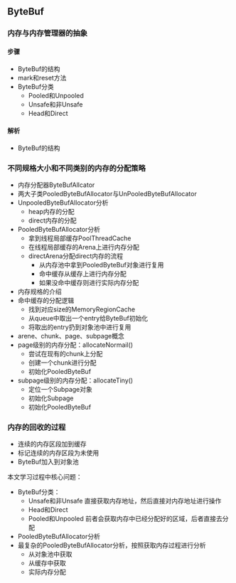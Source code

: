 ## ByteBuf
### 内存与内存管理器的抽象
#### 步骤
- ByteBuf的结构
- mark和reset方法 
- ByteBuf分类
  - Pooled和Unpooled  
  - Unsafe和非Unsafe 
  - Head和Direct 
#### 解析
- ByteBuf的结构


### 不同规格大小和不同类别的内存的分配策略
- 内存分配器ByteBufAllcator
- 两大子类PooledByteBufAllocator与UnPooledByteBufAllocator
- UnpooledByteBufAllocator分析
  - heap内存的分配
  - direct内存的分配
- PooledByteBufAllocator分析
  - 拿到线程局部缓存PoolThreadCache
  - 在线程局部缓存的Arena上进行内存分配 
  - directArena分配direct内存的流程
    - 从内存池中拿到PooledByteBuf对象进行复用
    - 命中缓存从缓存上进行内存分配
    - 如果没命中缓存则进行实际内存分配
- 内存规格的介绍
- 命中缓存的分配逻辑
  - 找到对应size的MemoryRegionCache
  - 从queue中取出一个entry给ByteBuf初始化
  - 将取出的entry扔到对象池中进行复用
- arene、chunk、page、subpage概念
- page级别的内存分配：allocateNormail()
  - 尝试在现有的chunk上分配
  - 创建一个chunk进行分配
  - 初始化PooledByteBuf
-  subpage级别的内存分配：allocateTiny()
   -  定位一个Subpage对象
   -  初始化Subpage
   -  初始化PooledByteBuf
### 内存的回收的过程
- 连续的内存区段加到缓存
- 标记连续的内存区段为未使用
- ByteBuf加入到对象池

本文学习过程中核心问题：
- ByteBuf分类：
  - Unsafe和非Unsafe 直接获取内存地址，然后直接对内存地址进行操作
  - Head和Direct 
  - Pooled和Unpooled  前者会获取内存中已经分配好的区域，后者直接去分配
- PooledByteBufAllocator分析
- 最复杂的PooledByteBufAllocator分析，按照获取内存过程进行分析
  - 从对象池中获取
  - 从缓存中获取
  - 实际内存分配

